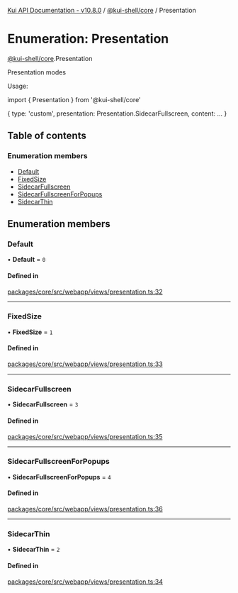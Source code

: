 [Kui API Documentation - v10.8.0](../README.md) / [@kui-shell/core](../modules/kui_shell_core.md) / Presentation

# Enumeration: Presentation

[@kui-shell/core](../modules/kui_shell_core.md).Presentation

Presentation modes

Usage:

import { Presentation } from '@kui-shell/core'

{
type: 'custom',
presentation: Presentation.SidecarFullscreen,
content: ...
}

## Table of contents

### Enumeration members

- [Default](kui_shell_core.Presentation.md#default)
- [FixedSize](kui_shell_core.Presentation.md#fixedsize)
- [SidecarFullscreen](kui_shell_core.Presentation.md#sidecarfullscreen)
- [SidecarFullscreenForPopups](kui_shell_core.Presentation.md#sidecarfullscreenforpopups)
- [SidecarThin](kui_shell_core.Presentation.md#sidecarthin)

## Enumeration members

### Default

• **Default** = `0`

#### Defined in

[packages/core/src/webapp/views/presentation.ts:32](https://github.com/mra-ruiz/kui/blob/76908b178/packages/core/src/webapp/views/presentation.ts#L32)

---

### FixedSize

• **FixedSize** = `1`

#### Defined in

[packages/core/src/webapp/views/presentation.ts:33](https://github.com/mra-ruiz/kui/blob/76908b178/packages/core/src/webapp/views/presentation.ts#L33)

---

### SidecarFullscreen

• **SidecarFullscreen** = `3`

#### Defined in

[packages/core/src/webapp/views/presentation.ts:35](https://github.com/mra-ruiz/kui/blob/76908b178/packages/core/src/webapp/views/presentation.ts#L35)

---

### SidecarFullscreenForPopups

• **SidecarFullscreenForPopups** = `4`

#### Defined in

[packages/core/src/webapp/views/presentation.ts:36](https://github.com/mra-ruiz/kui/blob/76908b178/packages/core/src/webapp/views/presentation.ts#L36)

---

### SidecarThin

• **SidecarThin** = `2`

#### Defined in

[packages/core/src/webapp/views/presentation.ts:34](https://github.com/mra-ruiz/kui/blob/76908b178/packages/core/src/webapp/views/presentation.ts#L34)
